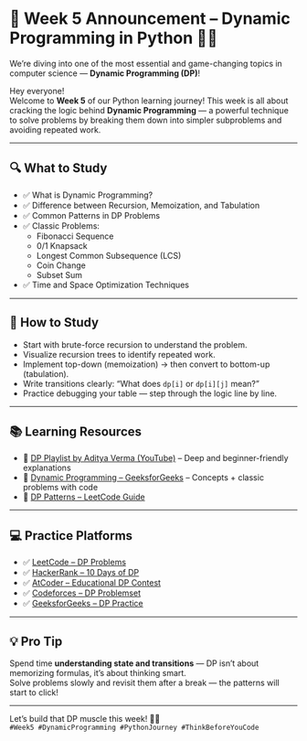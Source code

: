 # 📢 Week 5 Announcement – Dynamic Programming in Python 🧠🚀

We’re diving into one of the most essential and game-changing topics in computer science — **Dynamic Programming (DP)**!

Hey everyone!  
Welcome to **Week 5** of our Python learning journey! This week is all about cracking the logic behind **Dynamic Programming** — a powerful technique to solve problems by breaking them down into simpler subproblems and avoiding repeated work.

---

## 🔍 What to Study

- ✅ What is Dynamic Programming?
- ✅ Difference between Recursion, Memoization, and Tabulation
- ✅ Common Patterns in DP Problems
- ✅ Classic Problems:
  - Fibonacci Sequence  
  - 0/1 Knapsack  
  - Longest Common Subsequence (LCS)  
  - Coin Change  
  - Subset Sum  
- ✅ Time and Space Optimization Techniques

---

## 🧠 How to Study

- Start with brute-force recursion to understand the problem.
- Visualize recursion trees to identify repeated work.
- Implement top-down (memoization) → then convert to bottom-up (tabulation).
- Write transitions clearly: “What does `dp[i]` or `dp[i][j]` mean?”
- Practice debugging your table — step through the logic line by line.

---

## 📚 Learning Resources

- 🎥 [DP Playlist by Aditya Verma (YouTube)](https://www.youtube.com/playlist?list=PL_z_8CaSLPWekqhdCPmFohncHwz8TY2Go) – Deep and beginner-friendly explanations  
- 📘 [Dynamic Programming – GeeksforGeeks](https://www.geeksforgeeks.org/dynamic-programming/) – Concepts + classic problems with code  
- 🧩 [DP Patterns – LeetCode Guide](https://leetcode.com/discuss/general-discussion/475924/my-experience-and-all-dp-patterns-i-found)  

---

## 💻 Practice Platforms

- ✅ [LeetCode – DP Problems](https://leetcode.com/tag/dynamic-programming/)
- ✅ [HackerRank – 10 Days of DP](https://www.hackerrank.com/domains/tutorials/10-days-of-dp)
- ✅ [AtCoder – Educational DP Contest](https://atcoder.jp/contests/dp)
- ✅ [Codeforces – DP Problemset](https://codeforces.com/problemset?tags=dp)
- ✅ [GeeksforGeeks – DP Practice](https://practice.geeksforgeeks.org/explore?page=1&category%5B%5D=Dynamic%20Programming)

---

## 💡 Pro Tip

Spend time **understanding state and transitions** — DP isn’t about memorizing formulas, it’s about thinking smart.  
Solve problems slowly and revisit them after a break — the patterns will start to click!

---

Let’s build that DP muscle this week! 💪🧩  
`#Week5 #DynamicProgramming #PythonJourney #ThinkBeforeYouCode`

